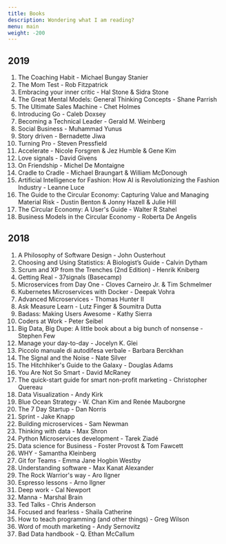 ```yaml
---
title: Books
description: Wondering what I am reading?
menu: main
weight: -200
---
```


## 2019

1. The Coaching Habit - Michael Bungay Stanier
2. The Mom Test - Rob Fitzpatrick
3. Embracing your inner critic - Hal Stone & Sidra Stone
4. The Great Mental Models: General Thinking Concepts - Shane Parrish
5. The Ultimate Sales Machine - Chet Holmes
6. Introducing Go - Caleb Doxsey
7. Becoming a Technical Leader - Gerald M. Weinberg
8. Social Business - Muhammad Yunus
9. Story driven - Bernadette Jiwa
10. Turning Pro - Steven Pressfield
11. Accelerate -  Nicole Forsgren & Jez Humble & Gene Kim
12. Love signals - David Givens
13. On Friendship - Michel De Montaigne
14. Cradle to Cradle - Michael Braungart & William McDonough
15. Artificial Intelligence for Fashion: How AI is Revolutionizing the Fashion Industry - Leanne Luce
16. The Guide to the Circular Economy: Capturing Value and Managing Material Risk - Dustin Benton & Jonny Hazell & Julie Hill
17. The Circular Economy: A User's Guide - Walter R Stahel
18. Business Models in the Circular Economy - Roberta De Angelis

## 2018

1. A Philosophy of Software Design - John Ousterhout
1. Choosing and Using Statistics: A Biologist’s Guide - Calvin Dytham
1. Scrum and XP from the Trenches (2nd Edition) - Henrik Kniberg
1. Getting Real - 37signals (Basecamp)
1. Microservices from Day One - Cloves Carneiro Jr. & Tim Schmelmer
1. Kubernetes Microservices with Docker - Deepak Vohra
1. Advanced Microservices - Thomas Hunter II
1. Ask Measure Learn - Lutz Finger & Soumitra Dutta
1. Badass: Making Users Awesome - Kathy Sierra
1. Coders at Work - Peter Seibel
1. Big Data, Big Dupe: A little book about a big bunch of nonsense - Stephen Few
1. Manage your day-to-day - Jocelyn K. Glei
1. Piccolo manuale di autodifesa verbale - Barbara Berckhan
1. The Signal and the Noise - Nate Silver
1. The Hitchhiker's Guide to the Galaxy - Douglas Adams
1. You Are Not So Smart - David McRaney
1. The quick-start guide for smart non-profit marketing - Christopher Quereau
1. Data Visualization - Andy Kirk
1. Blue Ocean Strategy - W. Chan Kim and Renée Mauborgne
1. The 7 Day Startup - Dan Norris
1. Sprint - Jake Knapp
1. Building microservices - Sam Newman
1. Thinking with data - Max Shron
1. Python Microservices development - Tarek Ziadé
1. Data science for Business - Foster Provost & Tom Fawcett
1. WHY - Samantha Kleinberg
1. Git for Teams - Emma Jane Hogbin Westby
1. Understanding software - Max Kanat Alexander
1. The Rock Warrior's way - Aro Ilgner
1. Espresso lessons - Arno Ilgner
1. Deep work - Cal Newport
1. Manna - Marshal Brain
1. Ted Talks - Chris Anderson
1. Focused and fearless - Shaila Catherine
1. How to teach programming (and other things) - Greg Wilson
1. Word of mouth marketing - Andy Sernovitz
1. Bad Data handbook - Q. Ethan McCallum
